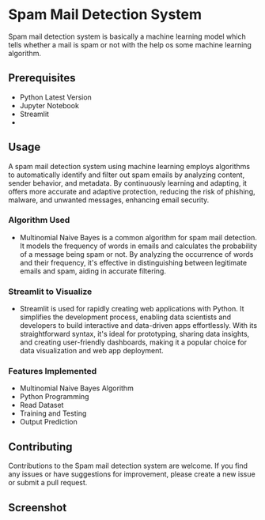 
# Spam Mail Detection System

Spam mail detection system is basically a machine learning model which tells whether a mail is spam or not with the help os some machine learning algorithm.


## Prerequisites

- Python Latest Version
- Jupyter Notebook
- Streamlit
- 
##  Usage

A spam mail detection system using machine learning employs algorithms to automatically identify and filter out spam emails by analyzing content, sender behavior, and metadata. By continuously learning and adapting, it offers more accurate and adaptive protection, reducing the risk of phishing, malware, and unwanted messages, enhancing email security.

### Algorithm Used
- Multinomial Naive Bayes is a common algorithm for spam mail detection. It models the frequency of words in emails and calculates the probability of a message being spam or not. By analyzing the occurrence of words and their frequency, it's effective in distinguishing between legitimate emails and spam, aiding in accurate filtering.

### Streamlit to Visualize
- Streamlit is used for rapidly creating web applications with Python. It simplifies the development process, enabling data scientists and developers to build interactive and data-driven apps effortlessly. With its straightforward syntax, it's ideal for prototyping, sharing data insights, and creating user-friendly dashboards, making it a popular choice for data visualization and web app deployment.

### Features Implemented
- Multinomial Naive Bayes Algorithm
- Python Programming
- Read Dataset
- Training and Testing
- Output Prediction


## Contributing

Contributions to the Spam mail detection system are welcome. If you find any issues or have suggestions for improvement, please create a new issue or submit a pull request.

## Screenshot


